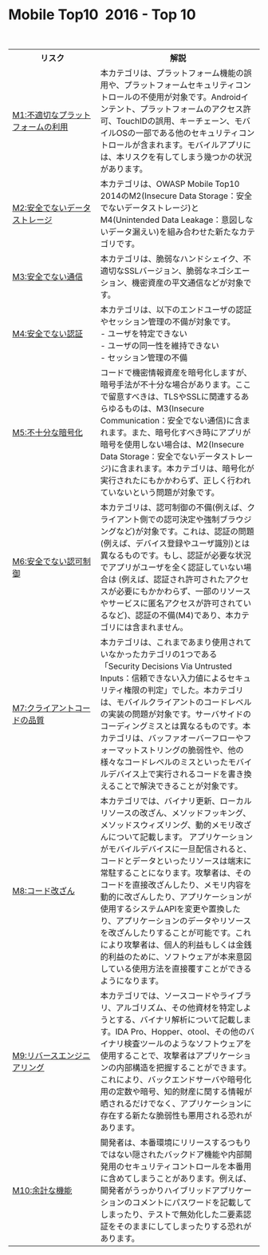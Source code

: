 # Mobile Top10  2016 - Top 10

<table>
  <tr>
    <th>リスク</th>
    <th>解説</th>
  </tr>
  <tr>
    <td width="35%"><a href="./M1-Improper%20Platform%20Usage.md">M1:不適切なプラットフォームの利用</a></td>
    <td width="65%">本カテゴリは、プラットフォーム機能の誤用や、プラットフォームセキュリティコントロールの不使用が対象です。Androidインテント、プラットフォームのアクセス許可、TouchIDの誤用、キーチェーン、モバイルOSの一部である他のセキュリティコントロールが含まれます。モバイルアプリには、本リスクを有してしまう幾つかの状況があります。</td>
  </tr>
  <tr>
    <td><a href="./M2-Insecure%20Data%20Storage.md">M2:安全でないデータストレージ</a></td>
    <td>本カテゴリは、OWASP Mobile Top10 2014のM2(Insecure Data Storage：安全でないデータストレージ)とM4(Unintended Data Leakage：意図しないデータ漏えい)を組み合わせた新たなカテゴリです。</td>
  </tr>
  <tr>
    <td><a href="./M3-Insecure%20Communication.md">M3:安全でない通信</a></td>
    <td>本カテゴリは、脆弱なハンドシェイク、不適切なSSLバージョン、脆弱なネゴシエーション、機密資産の平文通信などが対象です。</td>
  </tr>
  <tr>
    <td><a href="./M4-Insecure%20Authentication.md">M4:安全でない認証</a></td>
    <td>本カテゴリは、以下のエンドユーザの認証やセッション管理の不備が対象です。<br> - ユーザを特定できない<br> - ユーザの同一性を維持できない<br> - セッション管理の不備</td>
  </tr>
  <tr>
    <td><a href="./M5-Insufficient%20Cryptography.md">M5:不十分な暗号化</a></td>
    <td>コードで機密情報資産を暗号化しますが、暗号手法が不十分な場合があります。ここで留意すべきは、TLSやSSLに関連するあらゆるものは、M3(Insecure Communication：安全でない通信)に含まれます。また、暗号化すべき時にアプリが暗号を使用しない場合は、M2(Insecure Data Storage：安全でないデータストレージ)に含まれます。本カテゴリは、暗号化が実行されたにもかかわらず、正しく行われていないという問題が対象です。</td>
  </tr>
  <tr>
    <td><a href="./M6-Insecure%20Authorization.md">M6:安全でない認可制御</a></td>
    <td>本カテゴリは、認可制御の不備(例えば、クライアント側での認可決定や強制ブラウジングなど)が対象です。これは、認証の問題(例えば、デバイス登録やユーザ識別)とは異なるものです。もし、認証が必要な状況でアプリがユーザを全く認証していない場合は (例えば、認証され許可されたアクセスが必要にもかかわらず、一部のリソースやサービスに匿名アクセスが許可されているなど)、認証の不備(M4)であり、本カテゴリには含まれません。</td>
  </tr>
  <tr>
    <td><a href="./M7-Poor%20Code%20Quality.md">M7:クライアントコードの品質</a></td>
    <td>本カテゴリは、これまであまり使用されていなかったカテゴリの1つである「Security Decisions Via Untrusted Inputs：信頼できない入力値によるセキュリティ権限の判定」でした。本カテゴリは、モバイルクライアントのコードレベルの実装の問題が対象です。サーバサイドのコーディングミスとは異なるものです。本カテゴリは、バッファオーバーフローやフォーマットストリングの脆弱性や、他の様々なコードレベルのミスといったモバイルデバイス上で実行されるコードを書き換えることで解決できることが対象です。</td>
  </tr>
  <tr>
    <td><a href="./M8-Code%20Tampering.md">M8:コード改ざん</a></td>
    <td>本カテゴリでは、バイナリ更新、ローカルリソースの改ざん、メソッドフッキング、メソッドスウィズリング、動的メモリ改ざんについて記載します。
アプリケーションがモバイルデバイスに一旦配信されると、コードとデータといったリソースは端末に常駐することになります。攻撃者は、そのコードを直接改ざんしたり、メモリ内容を動的に改ざんしたり、アプリケーションが使用するシステムAPIを変更や置換したり、アプリケーションのデータやリソースを改ざんしたりすることが可能です。これにより攻撃者は、個人的利益もしくは金銭的利益のために、ソフトウェアが本来意図している使用方法を直接覆すことができるようになります。</td>
  </tr>
  <tr>
    <td><a href="./M9-Reverse%20Engineering.md">M9:リバースエンジニアリング</a></td>
    <td>本カテゴリでは、ソースコードやライブラリ、アルゴリズム、その他資材を特定しようとする、バイナリ解析について記載します。IDA Pro、Hopper、otool、その他のバイナリ検査ツールのようなソフトウェアを使用することで、攻撃者はアプリケーションの内部構造を把握することができます。これにより、バックエンドサーバや暗号化用の定数や暗号、知的財産に関する情報が晒されるだけでなく、アプリケーションに存在する新たな脆弱性も悪用される恐れがあります。</td>
  </tr>
  <tr>
    <td><a href="./M10-Extraneous%20Functionality.md">M10:余計な機能</a></td>
    <td>開発者は、本番環境にリリースするつもりではない隠されたバックドア機能や内部開発用のセキュリティコントロールを本番用に含めてしまうことがあります。例えば、開発者がうっかりハイブリッドアプリケーションのコメントにパスワードを記載してしまったり、テストで無効化した二要素認証をそのままにしてしまったりする恐れがあります。</td>
  </tr>
</table>
